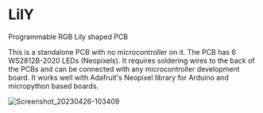 # LilY

Programmable RGB Lily shaped PCB

This is a standalone PCB with no microcontroller on it. The PCB has 6 WS2812B-2020 LEDs (Neopixels). It requires soldering wires to the back of the PCBs and can be connected with any microcontroller development board. It works well with Adafruit's Neopixel library for Arduino and micropython based boards. 

![Screenshot_20230426-103409](https://github.com/ayesha-sparkletronics/LilY/assets/144564184/725426f1-e7d0-4002-b2ab-125f0ed2307c)

